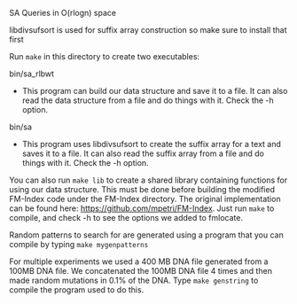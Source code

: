 SA Queries in O(rlogn) space

libdivsufsort is used for suffix array construction so make sure to install that first

Run `make` in this directory to create two executables:

bin/sa_rlbwt
- This program can build our data structure and save it to a file. It can also read the data structure from a file and do things with it. Check the -h option.

<!-- end of first bullet -->

bin/sa
- This program uses libdivsufsort to create the suffix array for a text and saves it to a file. It can also read the suffix array from a file and do things with it. Check the -h option.

You can also run `make lib` to create a shared library containing functions for using our data structure. This must be done before building the modified FM-Index code under the FM-Index directory. The original implementation can be found here: https://github.com/mpetri/FM-Index. Just run `make` to compile, and check -h to see the options we added to fmlocate.

Random patterns to search for are generated using a program that you can compile by typing `make mygenpatterns`

For multiple experiments we used a 400 MB DNA file generated from a 100MB DNA file. We concatenated the 100MB DNA file 4 times and then made random mutations in 0.1% of the DNA. Type `make genstring` to compile the program used to do this.
